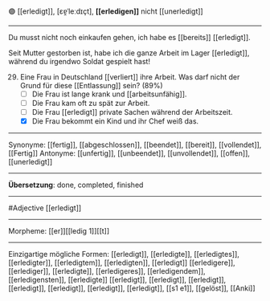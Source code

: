 🟣 [[erledigt]], [ɛɐ̯ˈleːdɪçt], **[[erledigen]]**
nicht [[unerledigt]]

---
Du musst nicht noch einkaufen gehen, ich habe es [[bereits]] [[erledigt]].

Seit Mutter gestorben ist, habe ich die ganze Arbeit im Lager [[erledigt]], während du irgendwo Soldat gespielt hast!

29. Eine Frau in Deutschland [[verliert]] ihre Arbeit. Was darf nicht der Grund für diese [[Entlassung]] sein? (89%)
	- [ ] Die Frau ist lange krank und [[arbeitsunfähig]].
	- [ ] Die Frau kam oft zu spät zur Arbeit.
	- [ ] Die Frau [[erledigt]] private Sachen während der Arbeitszeit.
	- [x] Die Frau bekommt ein Kind und ihr Chef weiß das.

---
Synonyme: [[fertig]], [[abgeschlossen]], [[beendet]], [[bereit]], [[vollendet]], [[Fertig]]
Antonyme: [[unfertig]], [[unbeendet]], [[unvollendet]], [[offen]], [[unerledigt]]

---
**Übersetzung**: 
done, completed, finished

---
#Adjective [[erledigt]]

---
Morpheme:
[[er]][[ledig 1]][[t]]

---


Einzigartige mögliche Formen: 
[[erledigt]], [[erledigte]], [[erledigtes]], [[erledigter]], [[erledigtem]], [[erledigten]], [[erledigt]]
[[erledigere]], [[erlediger]], [[erledigte]], [[erledigeres]], [[erledigendem]], [[erledigensten]], [[erledigte]]
[[erledigt]], [[erledigt]], [[erledigt]], [[erledigt]], [[erledigt]], [[erledigt]], [[erledigt]], [[s1 e1]], [[gelöst]], [[Anki]]